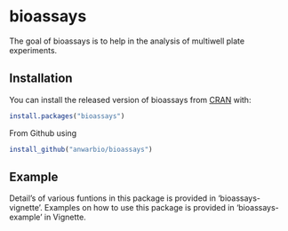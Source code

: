 
<!-- README.md is generated from README.Rmd. Please edit that file -->

# bioassays

<!-- badges: start -->

<!-- badges: end -->

The goal of bioassays is to help in the analysis of multiwell plate
experiments.

## Installation

You can install the released version of bioassays from
[CRAN](https://CRAN.R-project.org) with:

``` r
install.packages("bioassays")
```
From Github using
``` r
install_github("anwarbio/bioassays")
```
## Example

Detail’s of various funtions in this package is provided in
‘bioassays-vignette’. Examples on how to use this package is provided
in ‘bioassays-example’ in Vignette.
